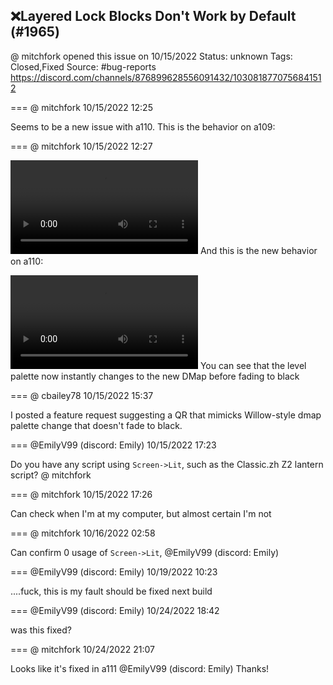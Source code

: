 ## ❌Layered Lock Blocks Don't Work by Default (#1965)
@ mitchfork opened this issue on 10/15/2022
Status: unknown
Tags: Closed,Fixed
Source: #bug-reports https://discord.com/channels/876899628556091432/1030818770756841512


=== @ mitchfork 10/15/2022 12:25

Seems to be a new issue with a110.
This is the behavior on a109:

=== @ mitchfork 10/15/2022 12:27


![image](https://cdn.discordapp.com/attachments/1030818770756841512/1030819160671924265/daughters_10.mp4?ex=65ec55a7&is=65d9e0a7&hm=34c27ec46b2531296b02942ebc58d0f149b0b53abbeb3fdf65f4c2edb673e6c8&)
And this is the new behavior on a110:

![image](https://cdn.discordapp.com/attachments/1030818770756841512/1030819248433545226/daughters_07.mp4?ex=65ec55bc&is=65d9e0bc&hm=18580d1b848c4b54cfa3118a33f417b12ebcbb73ca29ea6b9b5438e45e25f5ed&)
You can see that the level palette now instantly changes to the new DMap before fading to black

=== @ cbailey78 10/15/2022 15:37

I posted a feature request suggesting a QR that mimicks Willow-style dmap palette change that doesn't fade to black.

=== @EmilyV99 (discord: Emily) 10/15/2022 17:23

Do you have any script using `Screen->Lit`, such as the Classic.zh Z2 lantern script? @ mitchfork

=== @ mitchfork 10/15/2022 17:26

Can check when I'm at my computer, but almost certain I'm not

=== @ mitchfork 10/16/2022 02:58

Can confirm 0 usage of `Screen->Lit`, @EmilyV99 (discord: Emily)

=== @EmilyV99 (discord: Emily) 10/19/2022 10:23

....fuck, this is my fault
should be fixed next build

=== @EmilyV99 (discord: Emily) 10/24/2022 18:42

was this fixed?

=== @ mitchfork 10/24/2022 21:07

Looks like it's fixed in a111 @EmilyV99 (discord: Emily)
Thanks!

